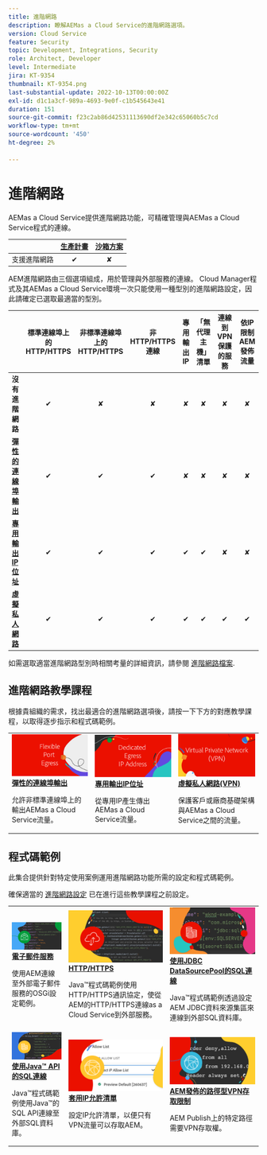 ```yaml
---
title: 進階網路
description: 瞭解AEMas a Cloud Service的進階網路選項。
version: Cloud Service
feature: Security
topic: Development, Integrations, Security
role: Architect, Developer
level: Intermediate
jira: KT-9354
thumbnail: KT-9354.png
last-substantial-update: 2022-10-13T00:00:00Z
exl-id: d1c1a3cf-989a-4693-9e0f-c1b545643e41
duration: 151
source-git-commit: f23c2ab86d42531113690df2e342c65060b5c7cd
workflow-type: tm+mt
source-wordcount: '450'
ht-degree: 2%

---
```


# 進階網路

AEMas a Cloud Service提供進階網路功能，可精確管理與AEMas a Cloud Service程式的連線。

|                                                   | [生產計畫](https://experienceleague.adobe.com/docs/experience-manager-cloud-service/content/implementing/using-cloud-manager/programs/introduction-production-programs.html) | [沙箱方案](https://experienceleague.adobe.com/docs/experience-manager-cloud-service/content/implementing/using-cloud-manager/programs/introduction-sandbox-programs.html) |
|---------------------------------------------------|:-----------------------:|:---------------------:|
| 支援進階網路 | ✔ | ✘ |


AEM進階網路由三個選項組成，用於管理與外部服務的連線。 Cloud Manager程式及其AEMas a Cloud Service環境一次只能使用一種型別的進階網路設定，因此請確定已選取最適當的型別。

|                                   | 標準連線埠上的HTTP/HTTPS | 非標準連線埠上的HTTP/HTTPS | 非HTTP/HTTPS連線 | 專用輸出IP | 「無代理主機」清單 | 連線到VPN保護的服務 | 依IP限制AEM發佈流量 |
|-----------------------------------|:----------------------------:|:--------------------------------:|:--------------------------:|:-------------------:|:-------------------------------------:|:-------------------------------------:|:----:|
| __沒有進階網路__ | ✔ | ✘ | ✘ | ✘ | ✘ | ✘ | ✘ |
| [__彈性的連線埠輸出__](./flexible-port-egress.md) | ✔ | ✔ | ✔ | ✘ | ✘ | ✘ | ✘ |
| [__專用輸出IP位址__](./dedicated-egress-ip-address.md) | ✔ | ✔ | ✔ | ✔ | ✔ | ✘ | ✘ |
| [__虛擬私人網路__](./vpn.md) | ✔ | ✔ | ✔ | ✔ | ✔ | ✔ | ✔ |


如需選取適當進階網路型別時相關考量的詳細資訊，請參閱 [進階網路檔案](https://experienceleague.adobe.com/docs/experience-manager-cloud-service/security/configuring-advanced-networking.html).

## 進階網路教學課程

根據貴組織的需求，找出最適合的進階網路選項後，請按一下下方的對應教學課程，以取得逐步指示和程式碼範例。

<table>
  <tr>
   <td>
      <a  href="./flexible-port-egress.md"><img alt="彈性的連線埠輸出" src="./assets/flexible-port-egress.png"/></a>
      <div><strong><a href="./flexible-port-egress.md">彈性的連線埠輸出</a></strong></div>
      <p>
          允許非標準連線埠上的輸出AEMas a Cloud Service流量。
      </p>
    </td>   
   <td>
      <a  href="./dedicated-egress-ip-address.md"><img alt="檔案專用輸出IP位址" src="./assets/dedicated-egress-ip-address.png"/></a>
      <div><strong><a href="./dedicated-egress-ip-address.md">專用輸出IP位址</a></strong></div>
      <p>
        從專用IP產生傳出AEMas a Cloud Service流量。
      </p>
    </td>   
   <td>
      <a  href="./vpn.md"><img alt="虛擬私人網路 (VPN)" src="./assets/vpn.png"/></a>
      <div><strong><a href="./vpn.md">虛擬私人網路(VPN)</a></strong></div>
      <p>
        保護客戶或廠商基礎架構與AEMas a Cloud Service之間的流量。
      </p>
    </td>   
  </tr>
</table>

## 程式碼範例

此集合提供針對特定使用案例運用進階網路功能所需的設定和程式碼範例。

確保適當的 [進階網路設定](#advanced-networking) 已在進行這些教學課程之前設定。

<table><tr>
   <td>
      <a  href="./examples/email-service.md"><img alt="虛擬私人網路 (VPN)" src="./assets/code-examples__email.png"/></a>
      <div><strong><a href="./examples/email-service.md">電子郵件服務</a></strong></div>
      <p>
        使用AEM連線至外部電子郵件服務的OSGi設定範例。
      </p>
    </td>  
    <td>
        <a  href="./examples/http-dedicated-egress-ip-vpn.md"><img alt="HTTP/HTTPS" src="./assets/code-examples__http.png"/></a>
        <div><strong><a href="./examples/http-dedicated-egress-ip-vpn.md">HTTP/HTTPS</a></strong></div>
        <p>
            Java™程式碼範例使用HTTP/HTTPS通訊協定，使從AEM的HTTP/HTTPS連線as a Cloud Service到外部服務。
        </p>
    </td>
    <td>
      <a  href="./examples/sql-datasourcepool.md"><img alt="使用JDBC DataSourcePool的SQL連線" src="./assets//code-examples__sql-osgi.png"/></a>
      <div><strong><a href="./examples/sql-datasourcepool.md">使用JDBC DataSourcePool的SQL連線</a></strong></div>
      <p>
            Java™程式碼範例透過設定AEM JDBC資料來源集區來連線到外部SQL資料庫。
      </p>
    </td>   
    </tr><tr>
    <td>
      <a  href="./examples/sql-java-apis.md"><img alt="使用Java API的SQL連線" src="./assets/code-examples__sql-java-api.png"/></a>
      <div><strong><a href="./examples/sql-java-apis.md">使用Java™ API的SQL連線</a></strong></div>
      <p>
            Java™程式碼範例使用Java™的SQL API連線至外部SQL資料庫。
      </p>
    </td>   
    <td>
      <a  href="https://experienceleague.adobe.com/docs/experience-manager-cloud-service/implementing/using-cloud-manager/ip-allow-lists/apply-allow-list.html"><img alt="套用IP允許清單" src="./assets/code_examples__vpn-allow-list.png"/></a>
      <div><strong><a href="https://experienceleague.adobe.com/docs/experience-manager-cloud-service/implementing/using-cloud-manager/ip-allow-lists/apply-allow-list.html">套用IP允許清單</a></strong></div>
      <p>
            設定IP允許清單，以便只有VPN流量可以存取AEM。
      </p>
    </td>
   <td>
      <a  href="https://experienceleague.adobe.com/docs/experience-manager-cloud-service/security/configuring-advanced-networking.html#restrict-vpn-to-ingress-connections"><img alt="AEM發佈的路徑型VPN存取限制" src="./assets/code_examples__vpn-path-allow-list.png"/></a>
      <div><strong><a href="https://experienceleague.adobe.com/docs/experience-manager-cloud-service/security/configuring-advanced-networking.html#restrict-vpn-to-ingress-connections">AEM發佈的路徑型VPN存取限制</a></strong></div>
      <p>
            AEM Publish上的特定路徑需要VPN存取權。
      </p>
    </td>
</tr>
</table>
